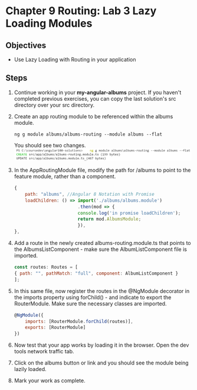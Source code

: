 # Chapter 9 Routing: Lab 3 Lazy Loading Modules

## Objectives

- Use Lazy Loading with Routing in your application

## Steps

1. Continue working in your **my-angular-albums** project. If you haven't completed previous exercises, you can copy the last solution's src directory over your src directory.

2. Create an app routing module to be referenced within the albums module.

    ```console
    ng g module albums/albums-routing --module albums --flat
    ```

    You should see two changes.
     ![](../screenshots/feature-routing.png)


3. In the AppRoutingModule file, modify the path for /albums to point to the feature module, rather than a component. 

    ```javascript
    {
        path: "albums", //Angular 8 Notation with Promise
        loadChildren: () => import('./albums/albums.module')
                            .then(mod => {
                            console.log('in promise loadChildren');
                            return mod.AlbumsModule;
                            }),
    },
    ```


4. Add a route in the newly created albums-routing.module.ts that points to the AlbumsListComponent - make sure the AlbumListComponent file is imported.

    ```javascript
    const routes: Routes = [
    { path: "", pathMatch: "full", component: AlbumListComponent }
    ];
    ```

5. In this same file, now register the routes in the @NgModule decorator in the imports property using forChild() - and indicate to export the RouterModule. Make sure the necessary classes are imported.  

    ```javascript
    @NgModule({
        imports: [RouterModule.forChild(routes)],
        exports: [RouterModule]
    })
    ```

6. Now test that your app works by loading it in the browser. Open the dev tools network traffic tab. 

1. Click on the albums button or link and you should see the module being lazily loaded. 

2.  Mark your work as complete. 